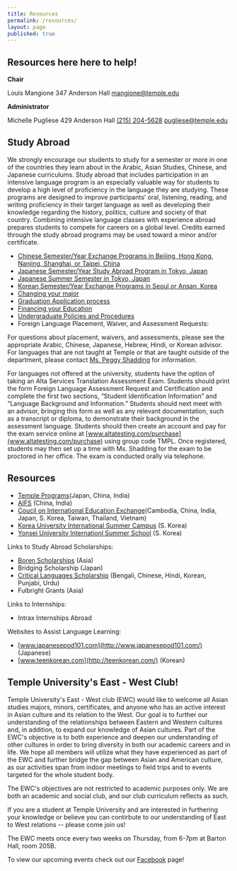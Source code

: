 ```yaml
---
title: Resources
permalink: /resources/
layout: page
published: true
---
```


## Resources here here to help!

**Chair**

Louis Mangione
347 Anderson Hall
mangione@temple.edu

**Administrator** 

Michelle Pugliese
429 Anderson Hall
[(215) 204-5628](tel:2152045628)
pugliese@temple.edu

## Study Abroad

We strongly encourage our students to study for a semester or more in one of the countries they learn about in the Arabic, Asian Studies, Chinese, and Japanese curriculums. Study abroad that includes participation in an intensive language program is an especially valuable way for students to develop a high level of proficiency in the language they are studying. These programs are designed to improve participants’ oral, listening, reading, and writing proficiency in their target language as well as developing their knowledge regarding the history, politics, culture and society of that country. Combining intensive language classes with experience abroad prepares students to compete for careers on a global level. Credits earned through the study abroad programs may be used toward a minor and/or certificate.

- [Chinese Semester/Year Exchange Programs in Beijing, Hong Kong, Nanjing, Shanghai, or Taipei, China](https://studyabroad.temple.edu/temple-exchanges/china-exchanges)
- [Japanese Semester/Year Study Abroad Program in Tokyo, Japan](https://studyabroad.temple.edu/sites/temple-japan-semester)
- [Japanese Summer Semester in Tokyo, Japan](https://studyabroad.temple.edu/sites/temple-japan-summer)
- [Korean Semester/Year Exchange Programs in Seoul or Ansan, Korea](https://studyabroad.temple.edu/temple-exchanges/korea-exchanges)
- [Changing your major](http://www.temple.edu/studentaffairs/orientation/freshman-orientation/changing-your-major.asp)
- [Graduation Application process](http://www.temple.edu/registrar/students/graduation)
- [Financing your Education](http://sfs.temple.edu)
- [Undergraduate Policies and Procedures](http://bulletin.temple.edu/undergraduate/academic-policies/)
- Foreign Language Placement, Waiver, and Assessment Requests:

For questions about placement, waivers, and assessments, please see the appropriate Arabic, Chinese, Japanese, Hebrew, Hindi, or Korean advisor.  For languages that are not taught at Temple or that are taught outside of the department, please contact [Ms. Peggy Shadding](mailto:peggy.shadding@temple.edu) for information.

For languages not offered at the university, students have the option of taking an Alta Services Translation Assessment Exam. Students should print the form Foreign Language Assessment Request and Certification and complete the first two sections, “Student Identification Information” and “Language Background and Information.” Students should next meet with an advisor, bringing this form as well as any relevant documentation, such as a transcript or diploma, to demonstrate their background in the assessment language. Students should then create an account and pay for the exam service online at [www.altatesting.com/purchase](www.altatesting.com/purchase) using group code TMPL. Once registered, students may then set up a time with Ms. Shadding for the exam to be proctored in her office. The exam is conducted orally via telephone.

## Resources

- [Temple Programs](http://www.temple.edu/studyabroad/)(Japan, China, India) 
- [AIFS](https://www.aifsabroad.com/) (China, India)	
- [Coucil on International Education Exchange](https://www.ciee.org/)(Cambodia, China, India, Japan, S. Korea, Taiwan, Thailand, Vietnam) 
- [Korea University International Summer Campus](http://iie.korea.ac.kr/all/src/main/main.php) (S. Korea)
- [Yonsei University Internationl Summer School](http://summer.yonsei.ac.kr/new/text.asp?mid=001001000&mo=1) (S. Korea)	
 
Links to Study Abroad Scholarships:

- [Boren Scholarships](https://www.borenawards.org/) (Asia)
- Bridging Scholarship (Japan)	
- [Critical Languages Scholarship](https://clscholarship.org/home.php) (Bengali, Chinese, Hindi, Korean, Punjabi, Urdu)
- Fulbright Grants (Asia)
 
Links to Internships:

- Intrax Internships Abroad	

Websites to Assist Language Learning:

- [www.japanesepod101.com](http://www.japanesepod101.com/) (Japanese) 
- [www.teenkorean.com](http://teenkorean.com/) (Korean)

## Temple University's East - West Club!

Temple University's East - West club (EWC) would like to welcome all Asian studies majors, minors, certificates, and anyone who has an active interest in Asian culture and its relation to the West. Our goal is to further our understanding of the relationships between Eastern and Western cultures and, in addition, to expand our knowledge of Asian cultures. Part of the EWC's objective is to both experience and deepen our understanding of other cultures in order to bring diversity in both our academic careers and in life. We hope all members will utilize what they have experienced as part of the EWC and further bridge the gap between Asian and American culture, as our activities span from indoor meetings to field trips and to events targeted for the whole student body.

The EWC's objectives are not restricted to academic purposes only. We are both an academic and social club, and our club curriculum reflects as such.

If you are a student at Temple University and are interested in furthering your knowledge or believe you can contirbute to our understanding of East to West relations -- please come join us!

The EWC meets once every two weeks on Thursday, from 6-7pm at Barton Hall, room 205B.
 
To view our upcoming events check out our [Facebook](http://www.facebook.com/home.php#!/group.php?gid=345619485455) page!
